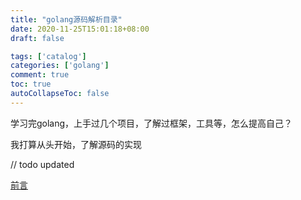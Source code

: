 ```yaml
---
title: "golang源码解析目录"
date: 2020-11-25T15:01:18+08:00
draft: false

tags: ['catalog']
categories: ['golang']
comment: true
toc: true
autoCollapseToc: false
---
```


学习完golang，上手过几个项目，了解过框架，工具等，怎么提高自己？

我打算从头开始，了解源码的实现

// todo updated

[前言](./prestudy.md)